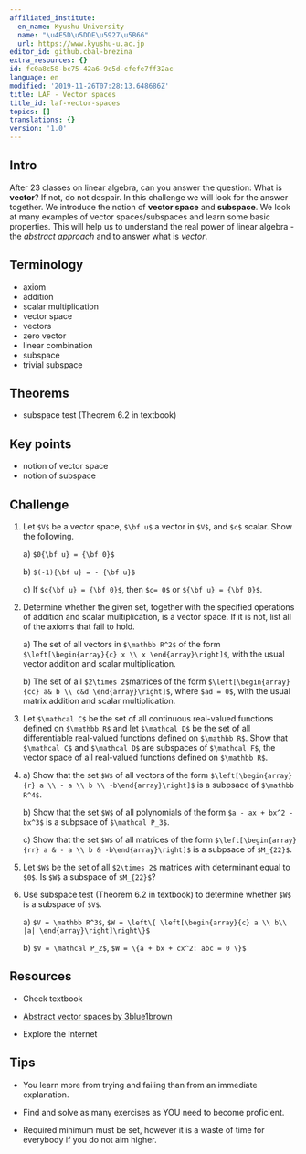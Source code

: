 ```yaml
---
affiliated_institute:
  en_name: Kyushu University
  name: "\u4E5D\u5DDE\u5927\u5B66"
  url: https://www.kyushu-u.ac.jp
editor_id: github.cbal-brezina
extra_resources: {}
id: fc0a8c58-bc75-42a6-9c5d-cfefe7ff32ac
language: en
modified: '2019-11-26T07:28:13.648686Z'
title: LAF - Vector spaces
title_id: laf-vector-spaces
topics: []
translations: {}
version: '1.0'
---
```


## Intro

After 23 classes on linear algebra, can you answer the question: What is **vector**? If not, do not despair. In this challenge we will look for the answer together. We introduce the notion of **vector space** and **subspace**. We look at many examples of vector spaces/subspaces and learn some basic properties. This will help us to understand the real power of linear algebra - the *abstract approach* and to answer what is *vector*.

## Terminology

- axiom
- addition
- scalar multiplication
- vector space
- vectors
- zero vector
- linear combination
- subspace
- trivial subspace

 

## Theorems

- subspace test (Theorem 6.2 in textbook)


## Key points


- notion of vector space
- notion of subspace




## Challenge

1. Let `$V$` be a vector space, `$\bf u$` a vector in `$V$`, and `$c$` scalar. Show the following.

   a) `$0{\bf u} = {\bf 0}$`
   
   b) `$(-1){\bf u} = - {\bf u}$`
   
   c) If `$c{\bf u} = {\bf 0}$`, then `$c= 0$` or `${\bf u} = {\bf 0}$`.
 
2. Determine whether the given set, together with the specified operations of addition and scalar multiplication, is a vector space. If it is not, list all of the axioms that fail to hold.

    a) The set of all vectors in `$\mathbb R^2$` of the form `$\left[\begin{array}{c} x \\ x \end{array}\right]$`, with the usual vector addition and scalar multiplication.
    
    b) The set of all `$2\times 2$`matrices of the form `$\left[\begin{array}{cc} a& b \\ c&d \end{array}\right]$`, where `$ad = 0$`, with the usual matrix addition and scalar multiplication.



3. Let `$\mathcal C$` be the set of all continuous real-valued functions defined on `$\mathbb R$` and let `$\mathcal D$` be the set of all differentiable real-valued functions defined on `$\mathbb R$`. Show that `$\mathcal C$` and `$\mathcal D$`  are subspaces of `$\mathcal F$`, the vector space of all real-valued functions defined on `$\mathbb R$`. 

4.  a) Show that the set `$W$` of all vectors of the form `$\left[\begin{array}{r} a \\ - a \\ b \\ -b\end{array}\right]$` is a subpsace of `$\mathbb R^4$`.

    b) Show that the set `$W$` of all polynomials of the form `$a - ax + bx^2 - bx^3$` is a subpsace of `$\mathcal P_3$`.
    
    c) Show that the set `$W$` of all matrices of the form `$\left[\begin{array}{rr} a & - a \\ b & -b\end{array}\right]$` is a subpsace of `$M_{22}$`.


5. Let `$W$` be the set of all `$2\times 2$` matrices with determinant equal to `$0$`. Is `$W$` a subspace of `$M_{22}$`?


6. Use subspace test (Theorem 6.2 in textbook) to determine whether `$W$` is a subspace of `$V$`.

    a) `$V = \mathbb R^3$`, `$W = \left\{ \left[\begin{array}{c} a \\ b\\ |a| \end{array}\right]\right\}$`
    
    b) `$V = \mathcal P_2$`, `$W = \{a + bx + cx^2: abc = 0 \}$`


## Resources

- Check textbook

- [Abstract vector spaces by  3blue1brown](https://youtu.be/TgKwz5Ikpc8)
 



- Explore the Internet

## Tips


- You learn more from trying and failing than from an immediate explanation.

- Find and solve as many exercises as YOU need to become proficient.

- Required minimum must be set, however it is a waste of time for everybody if you do not aim higher.







